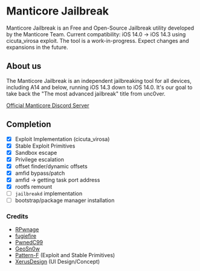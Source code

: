 # Manticore Jailbreak
Manticore Jailbreak is an Free and Open-Source Jailbreak utility developed by the Manticore Team.
Current compatibility: iOS 14.0 -> iOS 14.3 using cicuta_virosa exploit. The tool is a work-in-progress. Expect changes and expansions in the future.

## About us
The Manticore Jailbreak is an independent jailbreaking tool for all devices, including A14 and below, running iOS 14.3 down to iOS 14.0.
It's our goal to take back the "The most advanced jailbreak" title from unc0ver.

[Official Manticore Discord Server](https://discord.com/invite/manticore)

## Completion 
- [x] Exploit Implementation (cicuta_virosa)
- [x] Stable Exploit Primitives
- [x] Sandbox escape
- [x] Privilege escalation
- [x] offset finder/dynamic offsets
- [x] amfid bypass/patch
- [x] amfid -> getting task port address 
- [x] rootfs remount
- [ ] `jailbreakd` implementation
- [ ] bootstrap/package manager installation

### Credits
* [RPwnage](https://twitter.com/rpwnage)
* [fugiefire](https://twitter.com/fugiefire)
* [PwnedC99](https://twitter.com/pwnedc99)
* [GeoSn0w](https://twitter.com/FCE365)
* [Pattern-F](https://twitter.com/pattern_f_) (Exploit and Stable Primitives)
* [XerusDesign](https://twitter.com/xerusdesign) (UI Design/Concept)
